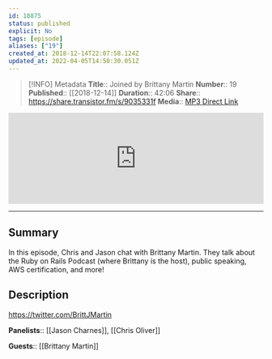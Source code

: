 ```yaml
---
id: 18875
status: published
explicit: No
tags: [episode]
aliases: ["19"]
created_at: 2018-12-14T22:07:58.124Z
updated_at: 2022-04-05T14:50:30.051Z
---
```


> [!INFO] Metadata
> **Title**:: Joined by Brittany Martin
> **Number**:: 19
> **Published**:: [[2018-12-14]]
> **Duration**:: 42:06
> **Share**:: <https://share.transistor.fm/s/9035331f>
> **Media**:: [MP3 Direct Link](https://dts.podtrac.com/redirect.mp3/media.transistor.fm/9035331f/9035331f.mp3)

<iframe width="100%" height="180" frameborder="no" scrolling="no" seamless src="https://share.transistor.fm/e/9035331f/dark"></iframe>

---

## Summary

In this episode, Chris and Jason chat with Brittany Martin. They talk about the Ruby on Rails Podcast (where Brittany is the host), public speaking, AWS certification, and more!

## Description

<https://twitter.com/BrittJMartin>

**Panelists**:: [[Jason Charnes]], [[Chris Oliver]]

**Guests**:: [[Brittany Martin]]
